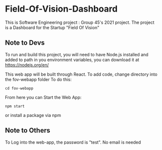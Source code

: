 # Field-Of-Vision-Dashboard
This is Software Engineering project : Group 45's 2021 project. The project is a Dashboard for the Startup "Field Of Vision"

## Note to Devs
To run and build this project, you will need to have Node.js installed and added to path in you environment variables, you can download it at https://nodejs.org/en/

This web app will be built through React.
To add code, change directory into the fov-webapp folder
To do this:
```shell
cd fov-webapp
```
From here you can 
Start the Web App:
```shell
npm start
```
or install a package via npm

## Note to Others
To Log into the web-app, the password is "test". No email is needed